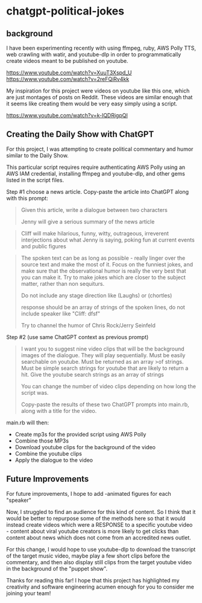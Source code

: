 # chatgpt-political-jokes

## background

I have been experimenting recently with using ffmpeg, ruby, AWS Polly TTS, web crawling with watir, and youtube-dlp in order to programmatically create videos meant to be published on youtube.

https://www.youtube.com/watch?v=XuuT3Xspd_U
https://www.youtube.com/watch?v=2reFQiRv4kk

My inspiration for this project were videos on youtube like this one, which are just montages of posts on Reddit. These videos are similar enough that it seems like creating them would be very easy simply using a script.

https://www.youtube.com/watch?v=k-lQDRigpQI

## Creating the Daily Show with ChatGPT

For this project, I was attempting to create political commentary and humor similar to the Daily Show.

This particular script requires require authenticating AWS Polly using an AWS IAM credential, installing ffmpeg and youtube-dlp, and other gems listed in the script files. 

Step #1 choose a news article. Copy-paste the article into ChatGPT along with this prompt:

  >Given this article, write a dialogue between two characters
>
> Jenny will give a serious summary of the news article

>Cliff will make hilarious, funny, witty, outrageous, irreverent interjections about what Jenny is saying, poking fun at current events and public figures

>  The spoken text can be as long as possible - really linger over the source text and make the most of it. Focus on the funniest jokes, and make sure that the observational humor is really the very best that you can make it. Try to make jokes which are closer to the subject matter, rather than non sequiturs. 
>
> Do not include any stage direction like (Laughs) or (chortles)
>
> response should be an array of strings of the spoken lines, do not include speaker like "Cliff: dfsf"
>
 > Try to channel the humor of Chris Rock/Jerry Seinfeld

Step #2 (use same ChatGPT context as previous prompt)

> I want you to suggest nine video clips that will be the background images of the dialogue. They will play sequentially. Must be easily searchable on youtube. Must be returned as an array >of strings. Must be simple search strings for youtube that are likely to return a hit.
>  Give the youtube search strings as an array of strings
>
>You can change the number of video clips depending on how long the script was.
>
>Copy-paste the results of these two ChatGPT prompts into main.rb, along with a title for the video.

main.rb will then:

* Create mp3s for the provided script using AWS Polly
* Combine those MP3s
* Download youtube clips for the background of the video
* Combine the youtube clips
* Apply the dialogue to the video

## Future Improvements

For future improvements, I hope to add
-animated figures for each "speaker"


Now, I struggled to find an audience for this kind of content. So I think that it would be better to repurpose some of the methods here so that it would instead create videos which were a RESPONSE to a specific youtube video - content about viral youtube creators is more likely to get clicks than content about news which does not come from an accredited news outlet. 

For this change, I would hope to use youtube-dlp to download the transcript of the target music video, maybe play a few short clips before the commentary, and then also display still clips from the target youtube video in the background of the "puppet show".

Thanks for reading this far! I hope that this project has highlighted my creativity and software engineering acumen enough for you to consider me joining your team!
